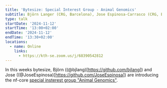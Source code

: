 ```yaml
---
title: 'Bytesize: Special Interest Group - Animal Genomics'
subtitle: Björn Langer (CRG, Barcelona), Jose Espinosa-Carrasco (CRG, Barcelona)
type: talk
startDate: '2024-11-12'
startTime: '13:00+02:00'
endDate: '2024-11-12'
endTime: '13:30+02:00'
locations:
  - name: Online
    links:
      - https://kth-se.zoom.us/j/68390542812
---
```


In this weeks bytesize, Björn ((@bjlang)[https://github.com/bjlang]) and Jose ((@JoseEspinosa)[https://github.com/JoseEspinosa]) are introducing the nf-core [special insterest group "Animal Genomics"](https://nf-co.re/special-interest-groups/animal-genomics).
